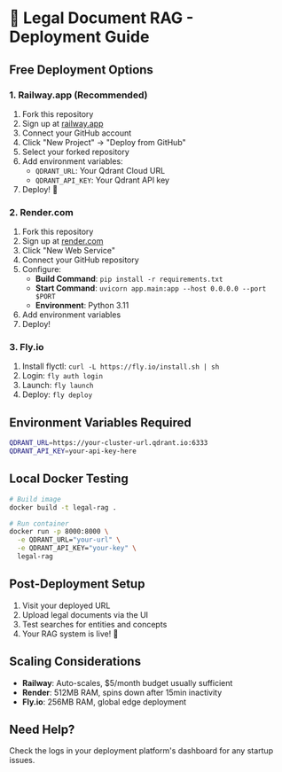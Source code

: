 # 🚀 Legal Document RAG - Deployment Guide

## Free Deployment Options

### 1. Railway.app (Recommended)
1. Fork this repository
2. Sign up at [railway.app](https://railway.app)
3. Connect your GitHub account
4. Click "New Project" → "Deploy from GitHub"
5. Select your forked repository
6. Add environment variables:
   - `QDRANT_URL`: Your Qdrant Cloud URL
   - `QDRANT_API_KEY`: Your Qdrant API key
7. Deploy! 🎉

### 2. Render.com
1. Fork this repository
2. Sign up at [render.com](https://render.com)
3. Click "New Web Service"
4. Connect your GitHub repository
5. Configure:
   - **Build Command**: `pip install -r requirements.txt`
   - **Start Command**: `uvicorn app.main:app --host 0.0.0.0 --port $PORT`
   - **Environment**: Python 3.11
6. Add environment variables
7. Deploy!

### 3. Fly.io
1. Install flyctl: `curl -L https://fly.io/install.sh | sh`
2. Login: `fly auth login`
3. Launch: `fly launch`
4. Deploy: `fly deploy`

## Environment Variables Required

```bash
QDRANT_URL=https://your-cluster-url.qdrant.io:6333
QDRANT_API_KEY=your-api-key-here
```

## Local Docker Testing

```bash
# Build image
docker build -t legal-rag .

# Run container
docker run -p 8000:8000 \
  -e QDRANT_URL="your-url" \
  -e QDRANT_API_KEY="your-key" \
  legal-rag
```

## Post-Deployment Setup

1. Visit your deployed URL
2. Upload legal documents via the UI
3. Test searches for entities and concepts
4. Your RAG system is live! 🎯

## Scaling Considerations

- **Railway**: Auto-scales, $5/month budget usually sufficient
- **Render**: 512MB RAM, spins down after 15min inactivity
- **Fly.io**: 256MB RAM, global edge deployment

## Need Help?

Check the logs in your deployment platform's dashboard for any startup issues.